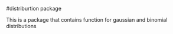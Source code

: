 #distriburtion package 

This is a package that contains function for gaussian and binomial distributions